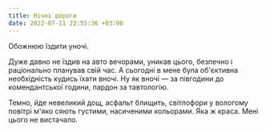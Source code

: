 ```yaml
---
title: Нічні дороги
date: 2022-07-11 22:55:36 +03:00
---
```


Обожнюю їздити уночі.

Дуже давно не їздив на авто вечорами, уникав цього, безпечно і раціонально планував свій час. А сьогодні в мене була об'єктивна необхідність кудись їхати вночі. Ну як вночі — за півгодини до комендантської години, пардон за тавтологі́ю.

Темно, йде невеликий дощ, асфальт блищить, світлофори у вологому повітрі м'яко сяють густими, насиченими кольорами. Яка ж краса. Мені цього не вистачало.
